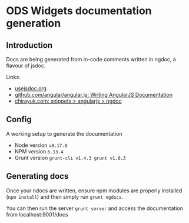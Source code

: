 # ODS Widgets documentation generation

## Introduction

Docs are being generated from in-code comments written in ngdoc, a flavour of jsdoc.

Links:  

* [usejsdoc.org](http://usejsdoc.org/)
* [github.com/angular/angular.js: Writing AngularJS Documentation](https://github.com/angular/angular.js/wiki/Writing-AngularJS-Documentation)
* [chirayuk.com: snippets > angularjs > ngdoc](http://www.chirayuk.com/snippets/angularjs/ngdoc)

## Config

A working setup to generate the documentation

* Node version `v8.17.0`
* NPM version `6.13.4`
* Grunt version `grunt-cli v1.4.3 grunt v1.0.3`

## Generating docs

Once your ndocs are written, ensure npm modules are properly installed (`npm install`) and then simply run `grunt ngdocs`.

You can then run the server `grunt server` and access the documentation from localhost:9001/docs
